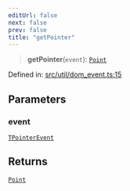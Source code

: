 ```yaml
---
editUrl: false
next: false
prev: false
title: "getPointer"
---
```


> **getPointer**(`event`): [`Point`](/api/classes/point/)

Defined in: [src/util/dom\_event.ts:15](https://github.com/fabricjs/fabric.js/blob/e114448a1bce9b68a3e1bba337bc0c83a35c1aa5/src/util/dom_event.ts#L15)

## Parameters

### event

[`TPointerEvent`](/api/type-aliases/tpointerevent/)

## Returns

[`Point`](/api/classes/point/)
